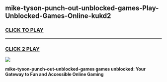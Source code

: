 
## mike-tyson-punch-out-unblocked-games-Play-Unblocked-Games-Online-kukd2
<h3>
<a href="https://premium76.site?title=mike-tyson-punch-out-unblocked-games&ref=24A">CLICK TO PLAY</a></h3>
<hr>

<h3>
<a href="https://premium76.site?title=mike-tyson-punch-out-unblocked-games&ref=24A">CLICK 2 PLAY</a>
  
</h3>

<a href="https://premium76.site?title=mike-tyson-punch-out-unblocked-games&ref=24A"><img src="https://clearcache.store/games.png"></a>


**mike-tyson-punch-out-unblocked-games games unblocked: Your Gateway to Fun and Accessible Online Gaming**
